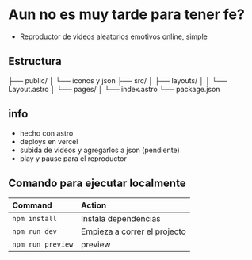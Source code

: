 # Aun no es muy tarde para tener fe?


- Reproductor de videos aleatorios emotivos online, simple

##  Estructura


├── public/
│   └── iconos y json
├── src/
│   ├── layouts/
│   │   └── Layout.astro
│   └── pages/
│       └── index.astro
└── package.json
## info
- hecho con astro 
- deploys en vercel
- subida de videos y agregarlos a json (pendiente)
- play y pause para el reproductor

## Comando para ejecutar localmente


| Command                   | Action                                           |
| :------------------------ | :----------------------------------------------- |
| `npm install`             | Instala dependencias                             |
| `npm run dev`             | Empieza a correr el projecto                     |
| `npm run preview`         | preview                                          |

